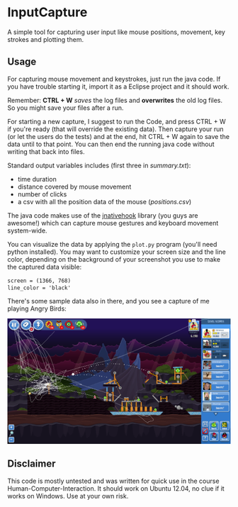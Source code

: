 InputCapture
============

A simple tool for capturing user input like mouse positions, movement, key strokes and plotting them.

## Usage

For capturing mouse movement and keystrokes, just run the java code. If you have trouble starting it, import it as a Eclipse project and it should work.

Remember: **CTRL + W** _saves_ the log files and **overwrites** the old log files. So you might save your files after a run.

For starting a new capture, I suggest to run the Code, and press CTRL + W if you're ready (that will override the existing data). Then capture your run (or let the users do the tests) and at the end, hit CTRL + W again to save the data until to that point. You can then end the running java code without writing that back into files.

Standard output variables includes (first three in *summary.txt*):

* time duration
* distance covered by mouse movement
* number of clicks
* a csv with all the position data of the mouse (*positions.csv*)


The java code makes use of the [jnativehook](http://code.google.com/p/jnativehook/) library (you guys are awesome!) which can capture mouse gestures and keyboard movement system-wide. 

You can visualize the data by applying the `plot.py` program (you'll need python installed).
You may want to customize your screen size and the line color, depending on the background of your screenshot you use to make the captured data visible:

    screen = (1366, 768)
    line_color = 'black'

There's some sample data also in there, and you see a capture of me playing Angry Birds:

![](result.png)


## Disclaimer
This code is mostly untested and was written for quick use in the course Human-Computer-Interaction. It should work on Ubuntu 12.04, no clue if it works on Windows. Use at your own risk.
